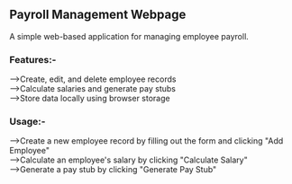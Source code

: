 <h2>Payroll Management Webpage</h2>
A simple web-based application for managing employee payroll.

<h3>Features:-</h3>
-->Create, edit, and delete employee records<br>
-->Calculate salaries and generate pay stubs<br>
-->Store data locally using browser storage

<h3>Usage:-</h3>
-->Create a new employee record by filling out the form and clicking "Add Employee"<br>
-->Calculate an employee's salary by clicking "Calculate Salary"<br>
-->Generate a pay stub by clicking "Generate Pay Stub"
